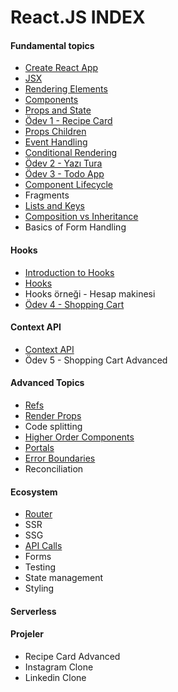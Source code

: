 # React.JS INDEX

#### Fundamental topics ####
- [Create React App](create-react-app/)
- [JSX](jsx/)
- [Rendering Elements](rendering-elements/)
- [Components](components/) 
- [Props and State](props-and-state/)
- [Ödev 1 - Recipe Card](https://github.com/Kodluyoruz/recipe-card)
- [Props Children](props-children/)
- [Event Handling](event-handling/)
- [Conditional Rendering](conditional-rendering/)
- [Ödev 2 - Yazı Tura](https://github.com/Kodluyoruz/yazi-tura)
- [Ödev 3 - Todo App](https://github.com/Kodluyoruz/todo-app)
- [Component Lifecycle](component-lifecycle/)
- Fragments
- [Lists and Keys](list-and-keys/)
- [Composition vs Inheritance](composition-vs-inheritance/)
- Basics of Form Handling

#### Hooks ####
- [Introduction to Hooks](basic-hooks/)
- [Hooks](hooks/)
- Hooks örneği - Hesap makinesi
- [Ödev 4 - Shopping Cart](https://github.com/Kodluyoruz/shopping-cart)

#### Context API ####
- [Context API](context-api/)
- Ödev 5 - Shopping Cart Advanced

#### Advanced Topics ####
-  [Refs](refs/)
-  [Render Props](render-props/)
-  Code splitting
-  [Higher Order Components](higher-order-components/)
-  [Portals](react-portals/)
-  [Error Boundaries](error-boundaries/)
-  Reconciliation

#### Ecosystem ####
-  [Router](router/)
-  SSR
-  SSG
-  [API Calls](api-calls/)
-  Forms
-  Testing
-  State management
-  Styling

#### Serverless ####

#### Projeler ####
- Recipe Card Advanced
- Instagram Clone
- Linkedin Clone
